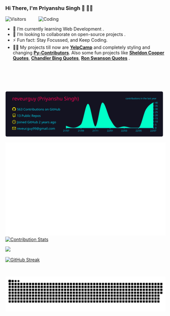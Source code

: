 ### Hi There, I'm Priyanshu Singh 👋 👨‍💻
![Visitors](https://visitor-badge.laobi.icu/badge?page_id=reveurguy.reveurguy)
<img align="right" alt="Coding" width="400" src="https://media.giphy.com/media/Y4ak9Ki2GZCbJxAnJD/giphy.gif">
</br>

<!--
**reveurguy/reveurguy** is a ✨ _special_ ✨ repository because its `README.md` (this file) appears on your GitHub profile.

Here are some ideas to get you started:

- 🔭 I’m currently working on ...
- 🌱 I’m currently learning ...
- 👯 I’m looking to collaborate on ...
- 🤔 I’m looking for help with ...
- 💬 Ask me about ...
- 📫 How to reach me: ...
- 😄 Pronouns: ...
- ⚡ Fun fact: ...
-->
- 🌱 I’m currently learning Web Development .
- 👯 I’m looking to collaborate on open-source projects .
- ⚡ Fun fact: Stay Focussed, and Keep Coding.
- 👨‍💻 My projects till now are [**YelpCamp**](https://ps-yelpcamp.herokuapp.com/) and completely styling and changing [**Py-Contributors**](https://py-contributors.github.io/). Also some fun projects like [**Sheldon Cooper Quotes**](https://reveurguy.github.io/Sheldon-Cooper-Quotes/), [**Chandler Bing Quotes**](https://reveurguy.github.io/Chandler-Bing-Quotes/), [**Ron Swanson Quotes**](https://reveurguy.github.io/Ron-Swanson-Quotes/) .

<!--[![Priyanshu's github stats](https://github-readme-stats.vercel.app/api?username=reveurguy)](https://github.com/reveurguy/github-readme-stats) -->

<br>
<br>
<br>
<br>

[![](https://raw.githubusercontent.com/reveurguy/reveurguy/master/profile-summary-card-output/2077/0-profile-details.svg)](https://github.com/vn7n24fzkq/github-profile-summary-cards)


![](https://raw.githubusercontent.com/reveurguy/reveurguy/output1/generated/overview.svg#gh-dark-mode-only)
[![Contribution Stats](https://github-contribution-stats.vercel.app/api/?username=reveurguy)](https://github.com/reveurguy/github-contribution-stats/)


[![](https://raw.githubusercontent.com/reveurguy/github-profile-summary-cards-example/master/profile-summary-card-output/2077/3-stats.svg)](https://github.com/reveurguy/github-profile-summary-cards)


[![GitHub Streak](https://github-readme-streak-stats.herokuapp.com?user=reveurguy&theme=monokai-metallian)](https://git.io/streak-stats)

<br>

![github contribution grid snake animation](https://raw.githubusercontent.com/reveurguy/reveurguy/output/github-contribution-grid-snake-dark.svg#gh-dark-mode-only)
